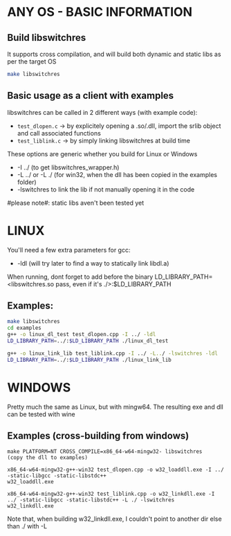 # ANY OS - BASIC INFORMATION

## Build libswitchres

It supports cross compilation, and will build both dynamic and static libs as per the target OS
```bash
make libswitchres
```
## Basic usage as a client with examples
libswitchres can be called in 2 different ways (with example code):
  * `test_dlopen.c` -> by explicitely opening a .so/.dll, import the srlib object and call associated functions
  * `test_liblink.c` -> by simply linking libswitchres at build time

These options are generic whether you build for Linux or Windows
  * -I ../ (to get libswitchres_wrapper.h)
  * -L ../ or -L ./ (for win32, when the dll has been copied in the examples folder)
  * -lswitchres to link the lib if not manually opening it in the code

#please note#: static libs aven't been tested yet

# LINUX

You'll need a few extra parameters for gcc:
  * -ldl (will try later to find a way to statically link libdl.a)

When running, dont forget to add before the binary LD_LIBRARY_PATH=<libswitchres.so pass, even if it's ./>:$LD_LIBRARY_PATH

## Examples:
```bash
make libswitchres
cd examples
g++ -o linux_dl_test test_dlopen.cpp -I ../ -ldl
LD_LIBRARY_PATH=../:$LD_LIBRARY_PATH ./linux_dl_test

g++ -o linux_link_lib test_liblink.cpp -I ../ -L../ -lswitchres -ldl
LD_LIBRARY_PATH=../:$LD_LIBRARY_PATH ./linux_link_lib
```

# WINDOWS

Pretty much the same as Linux, but with mingw64. The resulting exe and dll can be tested with wine

## Examples (cross-building from windows)

```
make PLATFORM=NT CROSS_COMPILE=x86_64-w64-mingw32- libswitchres
(copy the dll to examples)

x86_64-w64-mingw32-g++-win32 test_dlopen.cpp -o w32_loaddll.exe -I ../ -static-libgcc -static-libstdc++
w32_loaddll.exe

x86_64-w64-mingw32-g++-win32 test_liblink.cpp -o w32_linkdll.exe -I ../ -static-libgcc -static-libstdc++ -L ./ -lswitchres
w32_linkdll.exe
```

Note that, when building w32_linkdll.exe, I couldn't point to another dir else than ./ with -L
